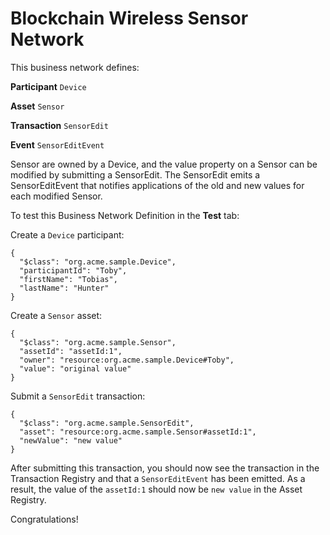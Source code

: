 # Blockchain Wireless Sensor Network

> 
This business network defines:

**Participant**
`Device`

**Asset**
`Sensor`

**Transaction**
`SensorEdit`

**Event**
`SensorEditEvent`

Sensor are owned by a Device, and the value property on a Sensor can be modified by submitting a SensorEdit. The SensorEdit emits a SensorEditEvent that notifies applications of the old and new values for each modified Sensor.

To test this Business Network Definition in the **Test** tab:

Create a `Device` participant:

```
{
  "$class": "org.acme.sample.Device",
  "participantId": "Toby",
  "firstName": "Tobias",
  "lastName": "Hunter"
}
```

Create a `Sensor` asset:

```
{
  "$class": "org.acme.sample.Sensor",
  "assetId": "assetId:1",
  "owner": "resource:org.acme.sample.Device#Toby",
  "value": "original value"
}
```

Submit a `SensorEdit` transaction:

```
{
  "$class": "org.acme.sample.SensorEdit",
  "asset": "resource:org.acme.sample.Sensor#assetId:1",
  "newValue": "new value"
}
```

After submitting this transaction, you should now see the transaction in the Transaction Registry and that a `SensorEditEvent` has been emitted. As a result, the value of the `assetId:1` should now be `new value` in the Asset Registry.

Congratulations!
